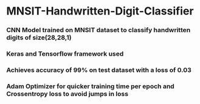 # MNSIT-Handwritten-Digit-Classifier

### CNN  Model trained on MNSIT dataset to classify handwritten digits of size(28,28,1)
### Keras and Tensorflow framework used
### Achieves accuracy of 99% on test dataset with a loss of 0.03
### Adam Optimizer for quicker training time per epoch and Crossentropy loss to avoid jumps in loss
